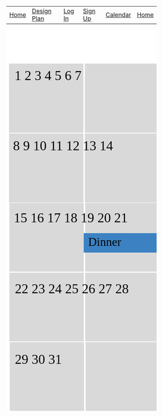 <html>
    <head>
        <link href="https://fonts.googleapis.com/css?family=Exo&display=swap" rel="stylesheet" />
    </head>
    <body>
        <table>
            <tr>
                <td><a href="/jazzyisking">Home</a></td>
                <td><a href="/jazzyisking/templates/designplan">Design Plan</a></td>
                <td><a href="/jazzyisking/templates/login">Log In</a></td>
                <td><a href="/jazzyisking/templates/signup">Sign Up</a></td>
                <td><a href="/jazzyisking/templates/calendar">Calendar</a></td>
            <td><a href="/jazzyisking/templates/home">Home</a></td>
            </tr>
        </table>
        <div class="v104_18">
        <div class="v104_100">
        </div><span class="v105_5">Forum</span>
        <span class="v104_21">Home</span>
        <span class="v104_22">Calender</span>
        <span class="v104_23">Itinerary</span>
        <span class="v104_24">Activities</span>
        <span class="v104_25">John Cena</span><div class="v104_42"></div>
        <div class="v104_45"></div>
        <div class="v104_46"></div>
        <div class="v104_47"></div>
        <div class="v104_48"></div>
        <div class="v104_49"></div>
        <div class="v104_50"></div>
        <div class="v104_51"></div>
        <div class="v104_52"></div>
        <div class="v104_53"></div>
        <div class="v104_54"></div>
        <div class="v104_55"></div>
        <div class="v104_56"></div>
        <div class="v104_57"></div>
        <div class="v104_58"></div>
        <div class="v104_59"></div>
        <div class="v104_60"></div>
        <div class="v104_61"></div>
        <div class="v104_77"></div>
        <div class="v104_81"></div>
        <div class="v104_82"></div>
        <div class="v104_62"></div>
        <div class="v104_63"></div>
        <div class="v104_64"></div>
        <div class="v104_65"></div>
        <div class="v104_66"></div>
        <div class="v104_67"></div>
        <div class="v104_68"></div>
        <div class="v104_69"></div>
        <div class="v104_83"></div>
        <div class="v104_84"></div>
        <div class="v104_86"></div>
        <div class="v104_87"></div>
        <div class="v104_70"></div>
        <div class="v104_71"></div>
        <div class="v104_72"></div>
        <div class="v104_73"></div>
        <span class="v104_75">1                   2                   3                   4                   5                   6                  7</span>
        <span class="v104_76">8                   9                   10                 11                  12                  13                 14</span>
        <span class="v104_88">15                  16                17                  18                 19                  20                21</span>
        <span class="v104_89">22                 23                24                 25                26                27                 28</span>
        <span class="v104_90">29                 30                31</span>
        <div class="v104_135">
        <div class="v104_101"></div>
        <span class="v104_102">Meeting</span></div>
        <div class="v104_166">
        <div class="v104_167"></div>
        <span class="v104_168">Hike</span></div>
        <div class="v104_160">
        <div class="v104_161"></div>
        <span class="v104_162">Party</span></div>
        <div class="v104_157">
        <div class="v104_158"></div>
        <span class="v104_159">Dinner</span></div>
        <div class="v104_154">
        <div class="v104_155"></div>
        <span class="v104_156">Lunch</span></div>
        <div class="v104_148">
        <div class="v104_149"></div>
        <span class="v104_150">Bonfire</span></div>
        <div class="v115_230"></div>
        <span class="v115_231">Add Event</span>
        <div class="v115_232"></div>
        <span class="v115_233">Delete Event</span>
        </div>
    </body>
</html> 
<br/><br/> 

<style>* {
  box-sizing: border-box;
}
body {
  font-size: 14px;
}
.v104_18 {
  width: 100%;
  height: 1024px;
  background: rgba(255,255,255,1);
  opacity: 1;
  position: relative;
  top: 0px;
  left: 0px;
  overflow: hidden;
}
.v104_100 {
  width: 100%;
  height: 100%;
  background: url("../images/v104_100.png");
  background-repeat: no-repeat;
  background-position: center center;
  background-size: cover;
  opacity: 1;
  position: absolute;
  top: 0px;
  left: 8px;
  overflow: hidden;
}
.v105_5 {
  width: 111px;
  color: rgba(255,255,255,1);
  position: absolute;
  top: 23px;
  left: 732px;
  font-family: Exo;
  font-weight: Regular;
  font-size: 36px;
  opacity: 1;
  text-align: left;
}
.v104_21 {
  width: 99px;
  color: rgba(255,255,255,1);
  position: absolute;
  top: 23px;
  left: 47px;
  font-family: Exo;
  font-weight: Regular;
  font-size: 36px;
  opacity: 1;
  text-align: left;
}
.v104_22 {
  width: 147px;
  color: rgba(255,255,255,1);
  position: absolute;
  top: 23px;
  left: 197px;
  font-family: Exo;
  font-weight: Regular;
  font-size: 36px;
  opacity: 1;
  text-align: left;
}
.v104_23 {
  width: 139px;
  color: rgba(255,255,255,1);
  position: absolute;
  top: 23px;
  left: 377px;
  font-family: Exo;
  font-weight: Regular;
  font-size: 36px;
  opacity: 1;
  text-align: left;
}
.v104_24 {
  width: 150px;
  color: rgba(255,255,255,1);
  position: absolute;
  top: 23px;
  left: 549px;
  font-family: Exo;
  font-weight: Regular;
  font-size: 36px;
  opacity: 1;
  text-align: left;
}
.v104_25 {
  width: 168px;
  color: rgba(255,255,255,1);
  position: absolute;
  top: 23px;
  left: 1260px;
  font-family: Exo;
  font-weight: Regular;
  font-size: 36px;
  opacity: 1;
  text-align: left;
}
.v104_42 {
  width: 200px;
  height: 185px;
  background: rgba(217,217,217,1);
  opacity: 1;
  position: absolute;
  top: 90px;
  left: 7px;
  overflow: hidden;
}
.v104_45 {
  width: 200px;
  height: 185px;
  background: rgba(217,217,217,1);
  opacity: 1;
  position: absolute;
  top: 90px;
  left: 1024px;
  overflow: hidden;
}
.v104_46 {
  width: 200px;
  height: 185px;
  background: rgba(217,217,217,1);
  opacity: 1;
  position: absolute;
  top: 90px;
  left: 821px;
  overflow: hidden;
}
.v104_47 {
  width: 200px;
  height: 185px;
  background: rgba(217,217,217,1);
  opacity: 1;
  position: absolute;
  top: 90px;
  left: 618px;
  overflow: hidden;
}
.v104_48 {
  width: 200px;
  height: 185px;
  background: rgba(217,217,217,1);
  opacity: 1;
  position: absolute;
  top: 90px;
  left: 415px;
  overflow: hidden;
}
.v104_49 {
  width: 200px;
  height: 185px;
  background: rgba(217,217,217,1);
  opacity: 1;
  position: absolute;
  top: 90px;
  left: 211px;
  overflow: hidden;
}
.v104_50 {
  width: 200px;
  height: 185px;
  background: rgba(217,217,217,1);
  opacity: 1;
  position: absolute;
  top: 90px;
  left: 7px;
  overflow: hidden;
}
.v104_51 {
  width: 200px;
  height: 185px;
  background: rgba(217,217,217,1);
  opacity: 1;
  position: absolute;
  top: 90px;
  left: 1024px;
  overflow: hidden;
}
.v104_52 {
  width: 200px;
  height: 185px;
  background: rgba(217,217,217,1);
  opacity: 1;
  position: absolute;
  top: 90px;
  left: 821px;
  overflow: hidden;
}
.v104_53 {
  width: 200px;
  height: 185px;
  background: rgba(217,217,217,1);
  opacity: 1;
  position: absolute;
  top: 90px;
  left: 618px;
  overflow: hidden;
}
.v104_54 {
  width: 200px;
  height: 185px;
  background: rgba(217,217,217,1);
  opacity: 1;
  position: absolute;
  top: 90px;
  left: 415px;
  overflow: hidden;
}
.v104_55 {
  width: 200px;
  height: 185px;
  background: rgba(217,217,217,1);
  opacity: 1;
  position: absolute;
  top: 90px;
  left: 211px;
  overflow: hidden;
}
.v104_56 {
  width: 200px;
  height: 184px;
  background: rgba(217,217,217,1);
  opacity: 1;
  position: absolute;
  top: 650px;
  left: 8px;
  overflow: hidden;
}
.v104_57 {
  width: 200px;
  height: 184px;
  background: rgba(217,217,217,1);
  opacity: 1;
  position: absolute;
  top: 650px;
  left: 1025px;
  overflow: hidden;
}
.v104_58 {
  width: 200px;
  height: 184px;
  background: rgba(217,217,217,1);
  opacity: 1;
  position: absolute;
  top: 650px;
  left: 822px;
  overflow: hidden;
}
.v104_59 {
  width: 200px;
  height: 184px;
  background: rgba(217,217,217,1);
  opacity: 1;
  position: absolute;
  top: 650px;
  left: 619px;
  overflow: hidden;
}
.v104_60 {
  width: 200px;
  height: 184px;
  background: rgba(217,217,217,1);
  opacity: 1;
  position: absolute;
  top: 650px;
  left: 415px;
  overflow: hidden;
}
.v104_61 {
  width: 200px;
  height: 184px;
  background: rgba(217,217,217,1);
  opacity: 1;
  position: absolute;
  top: 650px;
  left: 212px;
  overflow: hidden;
}
.v104_77 {
  width: 200px;
  height: 184px;
  background: rgba(217,217,217,1);
  opacity: 1;
  position: absolute;
  top: 836px;
  left: 9px;
  overflow: hidden;
}
.v104_81 {
  width: 200px;
  height: 184px;
  background: rgba(217,217,217,1);
  opacity: 1;
  position: absolute;
  top: 836px;
  left: 416px;
  overflow: hidden;
}
.v104_82 {
  width: 200px;
  height: 184px;
  background: rgba(217,217,217,1);
  opacity: 1;
  position: absolute;
  top: 836px;
  left: 213px;
  overflow: hidden;
}
.v104_62 {
  width: 200px;
  height: 184px;
  background: rgba(217,217,217,1);
  opacity: 1;
  position: absolute;
  top: 463px;
  left: 8px;
  overflow: hidden;
}
.v104_63 {
  width: 200px;
  height: 184px;
  background: rgba(217,217,217,1);
  opacity: 1;
  position: absolute;
  top: 463px;
  left: 1025px;
  overflow: hidden;
}
.v104_64 {
  width: 200px;
  height: 184px;
  background: rgba(217,217,217,1);
  opacity: 1;
  position: absolute;
  top: 463px;
  left: 822px;
  overflow: hidden;
}
.v104_65 {
  width: 200px;
  height: 184px;
  background: rgba(217,217,217,1);
  opacity: 1;
  position: absolute;
  top: 463px;
  left: 619px;
  overflow: hidden;
}
.v104_66 {
  width: 200px;
  height: 184px;
  background: rgba(217,217,217,1);
  opacity: 1;
  position: absolute;
  top: 463px;
  left: 415px;
  overflow: hidden;
}
.v104_67 {
  width: 200px;
  height: 184px;
  background: rgba(217,217,217,1);
  opacity: 1;
  position: absolute;
  top: 463px;
  left: 212px;
  overflow: hidden;
}
.v104_68 {
  width: 200px;
  height: 185px;
  background: rgba(217,217,217,1);
  opacity: 1;
  position: absolute;
  top: 277px;
  left: 7px;
  overflow: hidden;
}
.v104_69 {
  width: 200px;
  height: 185px;
  background: rgba(217,217,217,1);
  opacity: 1;
  position: absolute;
  top: 277px;
  left: 1024px;
  overflow: hidden;
}
.v104_83 {
  width: 200px;
  height: 185px;
  background: rgba(217,217,217,1);
  opacity: 1;
  position: absolute;
  top: 90px;
  left: 1228px;
  overflow: hidden;
}
.v104_84 {
  width: 200px;
  height: 184px;
  background: rgba(217,217,217,1);
  opacity: 1;
  position: absolute;
  top: 650px;
  left: 1229px;
  overflow: hidden;
}
.v104_86 {
  width: 200px;
  height: 184px;
  background: rgba(217,217,217,1);
  opacity: 1;
  position: absolute;
  top: 463px;
  left: 1229px;
  overflow: hidden;
}
.v104_87 {
  width: 200px;
  height: 185px;
  background: rgba(217,217,217,1);
  opacity: 1;
  position: absolute;
  top: 277px;
  left: 1228px;
  overflow: hidden;
}
.v104_70 {
  width: 200px;
  height: 185px;
  background: rgba(217,217,217,1);
  opacity: 1;
  position: absolute;
  top: 277px;
  left: 821px;
  overflow: hidden;
}
.v104_71 {
  width: 200px;
  height: 185px;
  background: rgba(217,217,217,1);
  opacity: 1;
  position: absolute;
  top: 277px;
  left: 618px;
  overflow: hidden;
}
.v104_72 {
  width: 200px;
  height: 185px;
  background: rgba(217,217,217,1);
  opacity: 1;
  position: absolute;
  top: 277px;
  left: 415px;
  overflow: hidden;
}
.v104_73 {
  width: 200px;
  height: 185px;
  background: rgba(217,217,217,1);
  opacity: 1;
  position: absolute;
  top: 277px;
  left: 211px;
  overflow: hidden;
}
.v104_75 {
  width: 100%;
  color: rgba(0,0,0,1);
  position: absolute;
  top: 101px;
  left: 22px;
  font-family: Exo;
  font-weight: Regular;
  font-size: 36px;
  opacity: 1;
  text-align: left;
}
.v104_76 {
  width: 100%;
  color: rgba(0,0,0,1);
  position: absolute;
  top: 289px;
  left: 18px;
  font-family: Exo;
  font-weight: Regular;
  font-size: 36px;
  opacity: 1;
  text-align: left;
}
.v104_88 {
  width: 100%;
  color: rgba(0,0,0,1);
  position: absolute;
  top: 482px;
  left: 20px;
  font-family: Exo;
  font-weight: Regular;
  font-size: 36px;
  opacity: 1;
  text-align: left;
}
.v104_89 {
  width: 100%;
  color: rgba(0,0,0,1);
  position: absolute;
  top: 672px;
  left: 23px;
  font-family: Exo;
  font-weight: Regular;
  font-size: 36px;
  opacity: 1;
  text-align: left;
}
.v104_90 {
  width: 443px;
  color: rgba(0,0,0,1);
  position: absolute;
  top: 861px;
  left: 23px;
  font-family: Exo;
  font-weight: Regular;
  font-size: 36px;
  opacity: 1;
  text-align: left;
}
.v104_135 {
  width: 202px;
  height: 52px;
  background: url("../images/v104_135.png");
  background-repeat: no-repeat;
  background-position: center center;
  background-size: cover;
  opacity: 1;
  position: absolute;
  top: 160px;
  left: 412px;
  overflow: hidden;
}
.v104_101 {
  width: 202px;
  height: 52px;
  background: rgba(60,130,194,1);
  opacity: 1;
  position: relative;
  top: 0px;
  left: 0px;
  overflow: hidden;
}
.v104_102 {
  width: 118px;
  color: rgba(0,0,0,1);
  position: absolute;
  top: 5px;
  left: 12px;
  font-family: Exo;
  font-weight: Regular;
  font-size: 32px;
  opacity: 1;
  text-align: left;
}
.v104_166 {
  width: 202px;
  height: 52px;
  background: url("../images/v104_166.png");
  background-repeat: no-repeat;
  background-position: center center;
  background-size: cover;
  opacity: 1;
  position: absolute;
  top: 156px;
  left: 1020px;
  overflow: hidden;
}
.v104_167 {
  width: 202px;
  height: 52px;
  background: rgba(60,130,194,1);
  opacity: 1;
  position: relative;
  top: 0px;
  left: 0px;
  overflow: hidden;
}
.v104_168 {
  width: 63px;
  color: rgba(0,0,0,1);
  position: absolute;
  top: 5px;
  left: 12px;
  font-family: Exo;
  font-weight: Regular;
  font-size: 32px;
  opacity: 1;
  text-align: left;
}
.v104_160 {
  width: 202px;
  height: 52px;
  background: url("../images/v104_160.png");
  background-repeat: no-repeat;
  background-position: center center;
  background-size: cover;
  opacity: 1;
  position: absolute;
  top: 912px;
  left: 412px;
  overflow: hidden;
}
.v104_161 {
  width: 202px;
  height: 52px;
  background: rgba(60,130,194,1);
  opacity: 1;
  position: absolute;
  top: 0px;
  left: 0px;
  overflow: hidden;
}
.v104_162 {
  width: 80px;
  color: rgba(0,0,0,1);
  position: absolute;
  top: 5px;
  left: 12px;
  font-family: Exo;
  font-weight: Regular;
  font-size: 32px;
  opacity: 1;
  text-align: left;
}
.v104_157 {
  width: 202px;
  height: 52px;
  background: url("../images/v104_157.png");
  background-repeat: no-repeat;
  background-position: center center;
  background-size: cover;
  opacity: 1;
  position: absolute;
  top: 544px;
  left: 208px;
  overflow: hidden;
}
.v104_158 {
  width: 202px;
  height: 52px;
  background: rgba(60,130,194,1);
  opacity: 1;
  position: absolute;
  top: 0px;
  left: 0px;
  overflow: hidden;
}
.v104_159 {
  width: 97px;
  color: rgba(0,0,0,1);
  position: absolute;
  top: 5px;
  left: 12px;
  font-family: Exo;
  font-weight: Regular;
  font-size: 32px;
  opacity: 1;
  text-align: left;
}
.v104_154 {
  width: 202px;
  height: 52px;
  background: url("../images/v104_154.png");
  background-repeat: no-repeat;
  background-position: center center;
  background-size: cover;
  opacity: 1;
  position: absolute;
  top: 728px;
  left: 1024px;
  overflow: hidden;
}
.v104_155 {
  width: 202px;
  height: 52px;
  background: rgba(60,130,194,1);
  opacity: 1;
  position: absolute;
  top: 0px;
  left: 0px;
  overflow: hidden;
}
.v104_156 {
  width: 90px;
  color: rgba(0,0,0,1);
  position: absolute;
  top: 5px;
  left: 12px;
  font-family: Exo;
  font-weight: Regular;
  font-size: 32px;
  opacity: 1;
  text-align: left;
}
.v104_148 {
  width: 202px;
  height: 52px;
  background: url("../images/v104_148.png");
  background-repeat: no-repeat;
  background-position: center center;
  background-size: cover;
  opacity: 1;
  position: absolute;
  top: 344px;
  left: 616px;
  overflow: hidden;
}
.v104_149 {
  width: 202px;
  height: 52px;
  background: rgba(60,130,194,1);
  opacity: 1;
  position: relative;
  top: 0px;
  left: 0px;
  overflow: hidden;
}
.v104_150 {
  width: 107px;
  color: rgba(0,0,0,1);
  position: absolute;
  top: 5px;
  left: 12px;
  font-family: Exo;
  font-weight: Regular;
  font-size: 32px;
  opacity: 1;
  text-align: left;
}
.v115_230 {
  width: 360px;
  height: 60px;
  background: rgba(60,130,194,1);
  opacity: 1;
  position: absolute;
  top: 949px;
  left: 1060px;
  border-top-left-radius: 20px;
  border-top-right-radius: 20px;
  border-bottom-left-radius: 20px;
  border-bottom-right-radius: 20px;
  overflow: hidden;
}
.v115_231 {
  width: 169px;
  color: rgba(255,255,255,1);
  position: absolute;
  top: 955px;
  left: 1142px;
  font-family: Exo;
  font-weight: Regular;
  font-size: 36px;
  opacity: 1;
  text-align: left;
}
.v115_232 {
  width: 360px;
  height: 60px;
  background: rgba(60,130,194,1);
  opacity: 1;
  position: absolute;
  top: 943px;
  left: 682px;
  border-top-left-radius: 20px;
  border-top-right-radius: 20px;
  border-bottom-left-radius: 20px;
  border-bottom-right-radius: 20px;
  overflow: hidden;
}
.v115_233 {
  width: 210px;
  color: rgba(255,255,255,1);
  position: absolute;
  top: 949px;
  left: 764px;
  font-family: Exo;
  font-weight: Regular;
  font-size: 36px;
  opacity: 1;
  text-align: left;
}
</style>